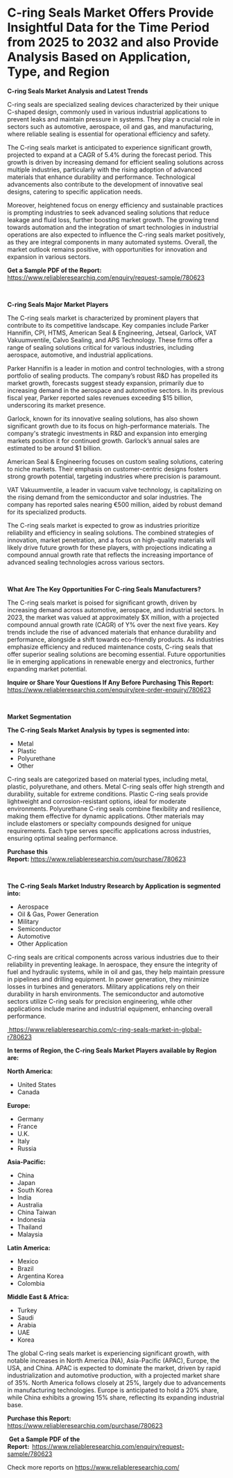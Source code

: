 <p><h1>C-ring Seals Market Offers Provide Insightful Data for the Time Period from 2025 to 2032 and also Provide Analysis Based on Application, Type, and Region</h1></p><p><strong>C-ring Seals Market Analysis and Latest Trends</strong></p>
<p><p>C-ring seals are specialized sealing devices characterized by their unique C-shaped design, commonly used in various industrial applications to prevent leaks and maintain pressure in systems. They play a crucial role in sectors such as automotive, aerospace, oil and gas, and manufacturing, where reliable sealing is essential for operational efficiency and safety.</p><p>The C-ring seals market is anticipated to experience significant growth, projected to expand at a CAGR of 5.4% during the forecast period. This growth is driven by increasing demand for efficient sealing solutions across multiple industries, particularly with the rising adoption of advanced materials that enhance durability and performance. Technological advancements also contribute to the development of innovative seal designs, catering to specific application needs.</p><p>Moreover, heightened focus on energy efficiency and sustainable practices is prompting industries to seek advanced sealing solutions that reduce leakage and fluid loss, further boosting market growth. The growing trend towards automation and the integration of smart technologies in industrial operations are also expected to influence the C-ring seals market positively, as they are integral components in many automated systems. Overall, the market outlook remains positive, with opportunities for innovation and expansion in various sectors.</p></p>
<p><strong>Get a Sample PDF of the Report:&nbsp;</strong> <a href="https://www.reliableresearchiq.com/enquiry/request-sample/780623?utm_campaign=2927&utm_medium=2&utm_source=Github&utm_content=ia&utm_term=26032025&utm_id=c-ring-seals">https://www.reliableresearchiq.com/enquiry/request-sample/780623</a></p>
<p>&nbsp;</p>
<p><strong>C-ring Seals Major Market Players</strong></p>
<p><p>The C-ring seals market is characterized by prominent players that contribute to its competitive landscape. Key companies include Parker Hannifin, CPI, HTMS, American Seal & Engineering, Jetseal, Garlock, VAT Vakuumventile, Calvo Sealing, and APS Technology. These firms offer a range of sealing solutions critical for various industries, including aerospace, automotive, and industrial applications.</p><p>Parker Hannifin is a leader in motion and control technologies, with a strong portfolio of sealing products. The company’s robust R&D has propelled its market growth, forecasts suggest steady expansion, primarily due to increasing demand in the aerospace and automotive sectors. In its previous fiscal year, Parker reported sales revenues exceeding $15 billion, underscoring its market presence.</p><p>Garlock, known for its innovative sealing solutions, has also shown significant growth due to its focus on high-performance materials. The company's strategic investments in R&D and expansion into emerging markets position it for continued growth. Garlock’s annual sales are estimated to be around $1 billion.</p><p>American Seal & Engineering focuses on custom sealing solutions, catering to niche markets. Their emphasis on customer-centric designs fosters strong growth potential, targeting industries where precision is paramount.</p><p>VAT Vakuumventile, a leader in vacuum valve technology, is capitalizing on the rising demand from the semiconductor and solar industries. The company has reported sales nearing €500 million, aided by robust demand for its specialized products.</p><p>The C-ring seals market is expected to grow as industries prioritize reliability and efficiency in sealing solutions. The combined strategies of innovation, market penetration, and a focus on high-quality materials will likely drive future growth for these players, with projections indicating a compound annual growth rate that reflects the increasing importance of advanced sealing technologies across various sectors.</p></p>
<p>&nbsp;</p>
<p><strong>What Are The Key Opportunities For C-ring Seals Manufacturers?</strong></p>
<p><p>The C-ring seals market is poised for significant growth, driven by increasing demand across automotive, aerospace, and industrial sectors. In 2023, the market was valued at approximately $X million, with a projected compound annual growth rate (CAGR) of Y% over the next five years. Key trends include the rise of advanced materials that enhance durability and performance, alongside a shift towards eco-friendly products. As industries emphasize efficiency and reduced maintenance costs, C-ring seals that offer superior sealing solutions are becoming essential. Future opportunities lie in emerging applications in renewable energy and electronics, further expanding market potential.</p></p>
<p><strong>Inquire or Share Your Questions If Any Before Purchasing This Report:</strong> <a href="https://www.reliableresearchiq.com/enquiry/pre-order-enquiry/780623?utm_campaign=2927&utm_medium=2&utm_source=Github&utm_content=ia&utm_term=26032025&utm_id=c-ring-seals">https://www.reliableresearchiq.com/enquiry/pre-order-enquiry/780623</a></p>
<p>&nbsp;</p>
<p><strong>Market Segmentation</strong></p>
<p><strong>The C-ring Seals Market Analysis by types is segmented into:</strong></p>
<p><ul><li>Metal</li><li>Plastic</li><li>Polyurethane</li><li>Other</li></ul></p>
<p><p>C-ring seals are categorized based on material types, including metal, plastic, polyurethane, and others. Metal C-ring seals offer high strength and durability, suitable for extreme conditions. Plastic C-ring seals provide lightweight and corrosion-resistant options, ideal for moderate environments. Polyurethane C-ring seals combine flexibility and resilience, making them effective for dynamic applications. Other materials may include elastomers or specialty compounds designed for unique requirements. Each type serves specific applications across industries, ensuring optimal sealing performance.</p></p>
<p><strong>Purchase this Report:&nbsp;</strong><a href="https://www.reliableresearchiq.com/purchase/780623?utm_campaign=2927&utm_medium=2&utm_source=Github&utm_content=ia&utm_term=26032025&utm_id=c-ring-seals">https://www.reliableresearchiq.com/purchase/780623</a></p>
<p>&nbsp;</p>
<p><strong>The C-ring Seals Market Industry Research by Application is segmented into:</strong></p>
<p><ul><li>Aerospace</li><li>Oil & Gas, Power Generation</li><li>Military</li><li>Semiconductor</li><li>Automotive</li><li>Other Application</li></ul></p>
<p><p>C-ring seals are critical components across various industries due to their reliability in preventing leakage. In aerospace, they ensure the integrity of fuel and hydraulic systems, while in oil and gas, they help maintain pressure in pipelines and drilling equipment. In power generation, they minimize losses in turbines and generators. Military applications rely on their durability in harsh environments. The semiconductor and automotive sectors utilize C-ring seals for precision engineering, while other applications include marine and industrial equipment, enhancing overall performance.</p></p>
<p><a href="https://www.reliableresearchiq.com/c-ring-seals-market-in-global-r780623?utm_campaign=2927&utm_medium=2&utm_source=Github&utm_content=ia&utm_term=26032025&utm_id=c-ring-seals">&nbsp;https://www.reliableresearchiq.com/c-ring-seals-market-in-global-r780623</a></p>
<p><strong>In terms of Region, the C-ring Seals Market Players available by Region are:</strong></p>
<p>
    <p> <strong> North America: </strong>
        <ul>
            <li>United States</li>
            <li>Canada</li>
        </ul>
        </p> 
    <p> <strong> Europe: </strong>
        <ul>
            <li>Germany</li>
            <li>France</li>
            <li>U.K.</li>
            <li>Italy</li>
            <li>Russia</li>
        </ul>
        </p> 
    <p> <strong> Asia-Pacific: </strong>
        <ul>
            <li>China</li>
            <li>Japan</li>
            <li>South Korea</li>
            <li>India</li>
            <li>Australia</li>
            <li>China Taiwan</li>
            <li>Indonesia</li>
            <li>Thailand</li>
            <li>Malaysia</li>
        </ul>
        </p> 
    <p> <strong> Latin America: </strong>
        <ul>
            <li>Mexico</li>
            <li>Brazil</li>
            <li>Argentina Korea</li>
            <li>Colombia</li>
        </ul>
        </p> 
    <p> <strong> Middle East & Africa: </strong>
        <ul>
            <li>Turkey</li>
            <li>Saudi</li>
            <li>Arabia</li>
            <li>UAE</li>
            <li>Korea</li>
        </ul>
    </p>
    </p>
<p><p>The global C-ring seals market is experiencing significant growth, with notable increases in North America (NA), Asia-Pacific (APAC), Europe, the USA, and China. APAC is expected to dominate the market, driven by rapid industrialization and automotive production, with a projected market share of 35%. North America follows closely at 25%, largely due to advancements in manufacturing technologies. Europe is anticipated to hold a 20% share, while China exhibits a growing 15% share, reflecting its expanding industrial base.</p></p>
<p><strong>Purchase this Report: </strong><a href="https://www.reliableresearchiq.com/purchase/780623?utm_campaign=2927&utm_medium=2&utm_source=Github&utm_content=ia&utm_term=26032025&utm_id=c-ring-seals">https://www.reliableresearchiq.com/purchase/780623</a></p>
<p>&nbsp;<strong>Get a Sample PDF of the Report:&nbsp;&nbsp;</strong><a href="https://www.reliableresearchiq.com/enquiry/request-sample/780623?utm_campaign=2927&utm_medium=2&utm_source=Github&utm_content=ia&utm_term=26032025&utm_id=c-ring-seals">https://www.reliableresearchiq.com/enquiry/request-sample/780623</a></p>
<p><strong></strong></p>
<p>Check more reports on <a href="https://www.reliableresearchiq.com/?utm_campaign=2927&utm_medium=2&utm_source=Github&utm_content=ia&utm_term=26032025&utm_id=c-ring-seals">https://www.reliableresearchiq.com/</a></p>